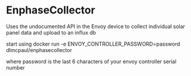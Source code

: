 # EnphaseCollector

Uses the undocumented API in the Envoy device to collect individual solar panel data and upload to an influx db

start using 
docker run -e ENVOY_CONTROLLER_PASSWORD=password dlmcpaul/enphasecollector

where password is the last 6 characters of your envoy controller serial number